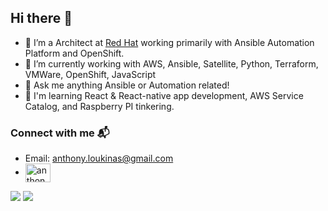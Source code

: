 ## Hi there 👋

- 🔭 I’m a Architect at [Red Hat](https://redhat.com) working primarily with Ansible Automation Platform and OpenShift.
- 🌱 I’m currently working with AWS, Ansible, Satellite, Python, Terraform, VMWare, OpenShift, JavaScript
- 💬 Ask me anything Ansible or Automation related!
- 🤔 I'm learning React & React-native app development, AWS Service Catalog, and Raspberry PI tinkering.

### Connect with me 📬
- Email: anthony.loukinas@gmail.com
- <a href="https://linkedin.com/in/anthony-loukinas" target="blank"><img align="center" src="https://cdn.jsdelivr.net/npm/simple-icons@3.0.1/icons/linkedin.svg" alt="anthony-loukinas" height="30" width="40" /></a>

<div>
  <img src="https://github-readme-stats.vercel.app/api/top-langs/?username=anthonyloukinas&show_icons=true&langs_count=30&layout=compact&include_all_commits=true&count_private=true&bg_color=232f3e&title_color=fff&text_color=fff&hide=jupyter%20notebook,css,html,hack,%23">

  <img src="https://github-readme-stats.vercel.app/api?username=anthonyloukinas&show_icons=true&line_height=20&count_private=true&bg_color=232f3e&title_color=ec912d&text_color=fff&icon_color=ec912d">
</div>


<!--
**anthonyloukinas/anthonyloukinas** is a ✨ _special_ ✨ repository because its `README.md` (this file) appears on your GitHub profile.

Here are some ideas to get you started:

- 🔭 I’m currently working on ...
- 🌱 I’m currently learning ...
- 👯 I’m looking to collaborate on ...
- 🤔 I’m looking for help with ...
- 💬 Ask me about ...
- 📫 How to reach me: ...
- 😄 Pronouns: ...
- ⚡ Fun fact: ...
-->
